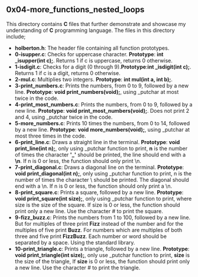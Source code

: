 ## 0x04-more_functions_nested_loops
This directory contains __C__ files that further demonstrate and showcase my understanding of __C__ programming language. The files in this directory include;
- __holberton.h__: The header file containing all function prototypes.
- __0-isupper.c__: Checks for uppercase character. __Prototype__: __int _isupper(int c);__. Returns 1 if c is uppercase, returns 0 otherwise.
- __1-isdigit.c__: Checks for a digit (0 through 9).__Prototype__:__int _isdigit(int c);__. Returns 1 if c is a digit, returns 0 otherwise.
- __2-mul.c__: Multiplies two integers. __Prototype__: __int mul(int a, int b);__.
- __3-print_numbers.c__: Prints the numbers, from 0 to 9, followed by a new line. __Prototype__: __void print_numbers(void);__, using _putchar at most twice in the code.
- __4-print_most_numbers.c__: Prints the numbers, from 0 to 9, followed by a new line. __Prototype__: __void print_most_numbers(void);__. Does not print 2 and 4, using _putchar twice in the code.
- __5-more_numbers.c__: Prints 10 times the numbers, from 0 to 14, followed by a new line. __Prototype__: __void more_numbers(void);__, using _putchar at most three times in the code.
- __6-print_line.c__: Draws a straight line in the terminal. __Prototype__: __void print_line(int n);__, only using \_putchar function to print, __n__ is the number of times the character __'_'__ should be printed, the line should end with a __\n__. If n is 0 or less, the function should only print \n.
- __7-print_diagonal.c__: Draws a diagonal line on the terminal. __Prototype__: __void print_diagonal(int n);__, only using _putchar function to print, n is the number of times the character \ should be printed. The diagonal should end with a \n. If n is 0 or less, the function should only print a \n.
- __8-print_square.c__: Prints a square, followed by a new line. __Prototype__: __void print_square(int size);__, only using _putchar function to print, where size is the size of the square. If size is 0 or less, the function should print only a new line. Use the character # to print the square.
- __9-fizz_buzz.c__: Prints the numbers from 1 to 100, followed by a new line. But for multiples of three print __Fizz__ instead of the number and for the multiples of five print __Buzz__. For numbers which are multiples of both three and five print __FizzBuzz__. Each number or word should be separated by a space. Using the standard library.
- __10-print_triangle.c__: Prints a triangle, followed by a new line. __Prototype__: __void print_triangle(int size);__, only use _putchar function to print, __size__ is the size of the triangle, If __size__ is 0 or less, the function should print only a new line. Use the character # to print the triangle.